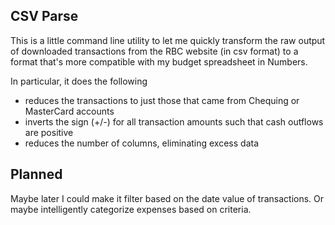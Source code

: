 CSV Parse
---------

This is a little command line utility to let me quickly transform the raw output of downloaded transactions from the RBC website (in csv format) to a format that's more compatible with my budget spreadsheet in Numbers.

In particular, it does the following

 - reduces the transactions to just those that came from Chequing or MasterCard accounts
 - inverts the sign (+/-) for all transaction amounts such that cash outflows are positive
 - reduces the number of columns, eliminating excess data


Planned
-------

Maybe later I could make it filter based on the date value of transactions. Or maybe intelligently categorize expenses based on criteria.